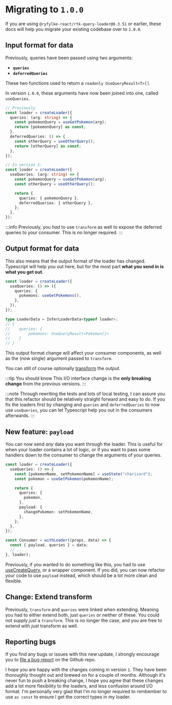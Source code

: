 # Migrating to `1.0.0`

If you are using `@ryfylke-react/rtk-query-loader@0.3.51` or earlier, these docs will help you migrate your existing codebase over to `1.0.0`.

## Input format for data

Previously, queries have been passed using two arguments:

- **`queries`**
- **`deferredQueries`**

These two functions used to return a `readonly UseQueryResult<T>[]`.

In version `1.0.0`, these arguments have now been joined into one, called `useQueries`.

```typescript {3-10,15-23}
// Previously
const loader = createLoader({
  queries: (arg: string) => {
    const pokemonQuery = useGetPokemon(arg);
    return [pokemonQuery] as const;
  },
  deferredQueries: () => {
    const otherQuery = useOtherQuery();
    return [otherQuery] as const;
  },
});

// In version 1:
const loader = createLoader({
  useQueries: (arg: string) => {
    const pokemonQuery = useGetPokemon(arg);
    const otherQuery = useOtherQuery();

    return {
      queries: { pokemonQuery },
      deferredQueries: { otherQuery },
    };
  },
});
```

:::info
Previously, you _had_ to use `transform` as well to expose the deferred queries to your consumer. This is no longer required.
:::

## Output format for data

This also means that the output format of the loader has changed. Typescript will help you out here, but for the most part **what you send in is what you get out**.

```typescript
const loader = createLoader({
  useQueries: () => ({
    queries: {
      pokemons: useGetPokemons(),
    },
  }),
});

type LoaderData = InferLoaderData<typeof loader>;
// {
//    queries: {
//        pokemons: UseQueryResult<Pokemon[]>
//    }
// }
```

This output format change will affect your consumer components, as well as the (now single) argument passed to `transform`.

You can still of course optionally [transform](../Features/transforming.md) the output.

:::tip You should know
This I/O interface change is the **only breaking change** from the previous versions.
:::

:::note
Through rewriting the tests and lots of local testing, I can assure you that this refactor should be relatively straight forward and easy to do. If you fix the loaders first by changing and `queries` and `deferredQueries` to now use `useQueries`, you can let Typescript help you out in the consumers afterwards.
:::

## New feature: `payload`

You can now send _any_ data you want through the loader. This is useful for when your loader contains a lot of logic, or if you want to pass some handlers down to the consumer to change the arguments of your queries.

```typescript
const loader = createLoader({
  useQueries: () => {
    const [pokemonName, setPokemonName] = useState("charizard");
    const pokemon = useGetPokemon(pokemonName);

    return {
      queries: {
        pokemon,
      },
      payload: {
        changePokemon: setPokemonName,
      },
    };
  },
});

const Consumer = withLoader((props, data) => {
  const { payload, queries } = data;
  // ...
}, loader);
```

Previously, if you wanted to do something like this, you had to use [useCreateQuery](../Exports/use-create-query.md), or a wrapper component. If you did, you can now refactor your code to use `payload` instead, which should be a lot more clean and flexible.

## Change: Extend transform

Previously, `transform` and `queries` were linked when extending. Meaning you had to either extend both, just `queries` or neither of these. You could not supply _just_ a `transform`. This is no longer the case, and you are free to extend with _just_ transform as well.

## Reporting bugs

If you find any bugs or issues with this new update, I strongly encourage you to [file a bug report](https://github.com/ryfylke-react-as/rtk-query-loader/issues/new?assignees=&labels=&template=bug_report.md&title=) on the Github repo.

I hope you are happy with the changes coming in version `1`. They have been thoroughly thought out and brewed on for a couple of months. Although it's never fun to push a breaking change, I hope you agree that these changes add a lot more flexibility to the loaders, and less confusion around I/O format. I'm personally very glad that I'm no longer required to rembember to use `as const` to ensure I get the correct types in my loader.
